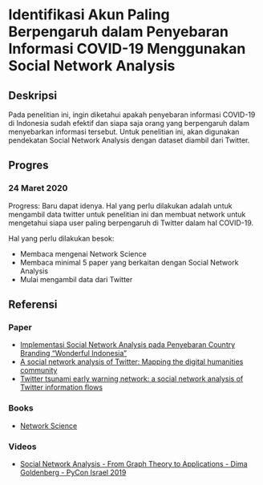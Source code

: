 # Identifikasi Akun Paling Berpengaruh dalam Penyebaran Informasi COVID-19 Menggunakan Social Network Analysis

## Deskripsi
Pada penelitian ini, ingin diketahui apakah penyebaran informasi COVID-19 di Indonesia sudah efektif dan siapa saja orang yang berpengaruh dalam menyebarkan informasi tersebut. Untuk penelitian ini, akan digunakan pendekatan Social Network Analysis dengan dataset diambil dari Twitter.

## Progres
### 24 Maret 2020
Progress:
Baru dapat idenya. Hal yang perlu dilakukan adalah untuk mengambil data twitter untuk penelitian ini dan membuat network untuk mengetahui siapa user paling berpengaruh di Twitter dalam hal COVID-19.

Hal yang perlu dilakukan besok:
- Membaca mengenai Network Science
- Membaca minimal 5 paper yang berkaitan dengan Social Network Analysis
- Mulai mengambil data dari Twitter

## Referensi
### Paper
- [Implementasi Social Network Analysis pada Penyebaran Country Branding “Wonderful Indonesia”](researchgate.net/publication/321169993_Implementasi_Social_Network_Analysis_pada_Penyebaran_Country_Branding_Wonderful_Indonesia)
- [A social network analysis of Twitter: Mapping the digital humanities community](https://www.tandfonline.com/doi/pdf/10.1080/23311983.2016.1171458?needAccess=true)
- [Twitter tsunami early warning network: a social network analysis of Twitter information flows](https://ro.uow.edu.au/cgi/viewcontent.cgi?referer=https://scholar.google.com/&httpsredir=1&article=1141&context=eispapers)

### Books
- [Network Science](http://networksciencebook.com/) 

### Videos
- [Social Network Analysis - From Graph Theory to Applications - Dima Goldenberg - PyCon Israel 2019](https://www.youtube.com/watch?v=px7ff2_Jeqw)
